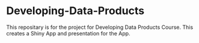 # Developing-Data-Products
This repositary is for the project for Developing Data Products Course. This creates a Shiny App and presentation for the App.
